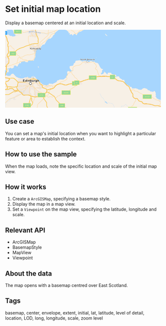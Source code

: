 # Set initial map location

Display a basemap centered at an initial location and scale.

![Image of set initial map location](SetInitialMapLocation.png)

## Use case

You can set a map's initial location when you want to highlight a particular feature or area to establish the context.

## How to use the sample

When the map loads, note the specific location and scale of the initial map view.

## How it works

1. Create a `ArcGISMap`, specifying a basemap style.
2. Display the map in a map view.
3. Set a `Viewpoint` on the map view, specifying the latitude, longitude and scale.

## Relevant API

* ArcGISMap
* BasemapStyle
* MapView
* Viewpoint

## About the data

The map opens with a basemap centred over East Scotland.

## Tags

basemap, center, envelope, extent, initial, lat, latitude, level of detail, location, LOD, long, longitude, scale, zoom level
